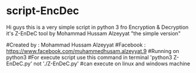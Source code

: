 # script-EncDec
Hi guys this is a very simple script in python 3 fro Encryption &amp; Decryption
it's Z-EnDeC tool by Mohammad Hussam Alzeyyat
"the simple version"

#Created by : Mohammad Hussam Alzeyyat
#Facebook :  https://www.facebook.com/muhammedhusam.alzeyyat.9
#Running on python3
#For execute script use this command in terminal 'python3 Z-EnDeC.py' not './Z-EnDeC.py'
#can execute on linux and windows machine
